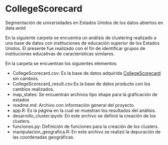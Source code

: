 # CollegeScorecard
Segmentación de universidades en Estados Unidos de los datos abiertos en data.wold

En la siguiente carpeta se encuentra un análisis de clustering realizado a una base de datos con instituciones de educación superior de los Estados Unidos. El presente fue realizado con el fin de identificar grupos de instituciones educativas de características similares.

En la carpeta se encuentran los siguientes elementos:

- CollegeScorecard.csv: Es la base de datos adquirida <a href= 'https://data.world/exercises/cluster-analysis-exercise-2' target='_blank'> CollegeScorecard </a>  sin cambios.
- CollegeScorecard_result.csv:Es la base de datos producto con los cambios realizados.
- map_states: Se encuentran archivos tipo shape para la gráficación de estados 
- readme.md: Archivo con información general del proyecto. 	
- app.R: Es la página en la cual se muestran los resultados del análisis.
- desarrollo_cluster.ipynb: En este archivo se definió la creación de los clusters.
- funciones.py: Definición de funciones para la creación de los clusters.
- manipulacion_geografica.R: En este archivo se realizó la depuración de las coordenadas geográficas.
